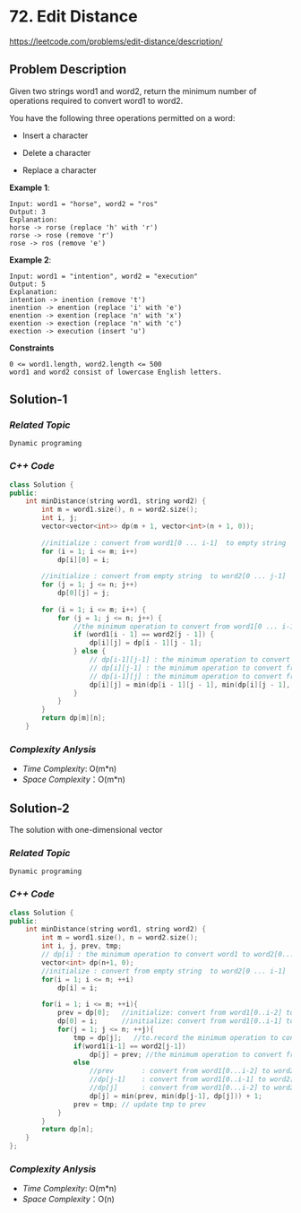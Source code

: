 #  72. Edit Distance
https://leetcode.com/problems/edit-distance/description/


## Problem Description

Given two strings word1 and word2, return the minimum number of operations required to convert word1 to word2.

You have the following three operations permitted on a word:

- Insert a character

- Delete a character

- Replace a character



**Example 1**:
```
Input: word1 = "horse", word2 = "ros"
Output: 3
Explanation: 
horse -> rorse (replace 'h' with 'r')
rorse -> rose (remove 'r')
rose -> ros (remove 'e')
```
**Example 2**:
```
Input: word1 = "intention", word2 = "execution"
Output: 5
Explanation: 
intention -> inention (remove 't')
inention -> enention (replace 'i' with 'e')
enention -> exention (replace 'n' with 'x')
exention -> exection (replace 'n' with 'c')
exection -> execution (insert 'u')
```


**Constraints**
```
0 <= word1.length, word2.length <= 500
word1 and word2 consist of lowercase English letters.
```

## Solution-1

### _Related Topic_
    Dynamic programing

### _C++ Code_
```cpp
class Solution {
public:
    int minDistance(string word1, string word2) {
        int m = word1.size(), n = word2.size();
        int i, j;
        vector<vector<int>> dp(m + 1, vector<int>(n + 1, 0));
        
        //initialize : convert from word1[0 ... i-1]  to empty string
        for (i = 1; i <= m; i++)
            dp[i][0] = i;
        
        //initialize : convert from empty string  to word2[0 ... j-1]
        for (j = 1; j <= n; j++)
            dp[0][j] = j;
        
        for (i = 1; i <= m; i++) {
            for (j = 1; j <= n; j++) {
                //the minimum operation to convert from word1[0 ... i-1] to word2[0 ... j-1] == from word1[0 ... i-2] to word2[0 ... j-2]
                if (word1[i - 1] == word2[j - 1]) {
                    dp[i][j] = dp[i - 1][j - 1];
                } else {
                    // dp[i-1][j-1] : the minimum operation to convert from word1[0 ... i-2] to word2[0 ... j-2]
                    // dp[i][j-1] : the minimum operation to convert from word1[0 ... i-1] to word2[0 ... j-1]
                    // dp[i-1][j] : the minimum operation to convert from word1[0 ... i-2] to word2[0 ... j-2]
                    dp[i][j] = min(dp[i - 1][j - 1], min(dp[i][j - 1], dp[i - 1][j])) + 1;
                }
            }
        }
        return dp[m][n];
    }
```

### _Complexity Anlysis_
- _Time Complexity_: O(m*n)
- _Space Complexity_：O(m*n)

## Solution-2
  The solution with one-dimensional vector
### _Related Topic_
    Dynamic programing

### _C++ Code_
```cpp
class Solution {
public:
    int minDistance(string word1, string word2) {
        int m = word1.size(), n = word2.size();
        int i, j, prev, tmp;
        // dp[i] : the minimum operation to convert word1 to word2[0...i-1]
        vector<int> dp(n+1, 0);
        //initialize : convert from empty string  to word2[0 ... i-1]
        for(i = 1; i <= n; ++i)
            dp[i] = i;
        
        for(i = 1; i <= m; ++i){
            prev = dp[0];   //initialize: convert from word1[0..i-2] to empty string
            dp[0] = i;      //initialize: convert from word1[0..i-1] to empty string
            for(j = 1; j <= n; ++j){
                tmp = dp[j];   //to.record the minimum operation to convert from word1[0...i-2] to word2[0...j-1]
                if(word1[i-1] == word2[j-1])
                    dp[j] = prev; //the minimum operation to convert from word1[0...i-2] to word2[0...j-2]
                else
                    //prev       : convert from word1[0...i-2] to word2[0...j-2]
                    //dp[j-1]    : convert from word1[0..i-1] to word2[0...j-2], (dp[j-1] has been update in current loop, so it represent converting from word1[0..i-1])
                    //dp[j]      : convert from word1[0...i-2] to word2[0...j-1]
                    dp[j] = min(prev, min(dp[j-1], dp[j])) + 1;
                prev = tmp; // update tmp to prev
            }
        }
        return dp[n];
    }
};
```

### _Complexity Anlysis_
- _Time Complexity_: O(m*n)
- _Space Complexity_：O(n)
